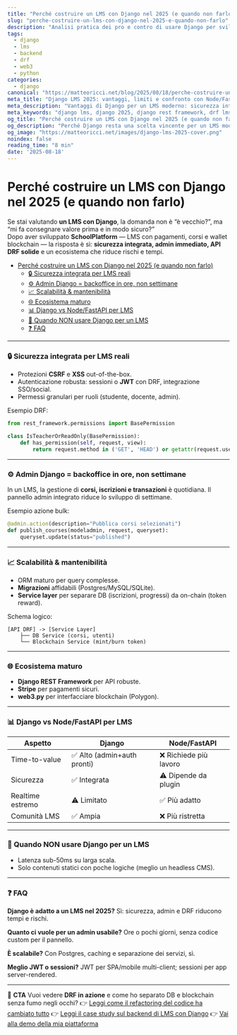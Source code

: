 ```yaml
---
title: "Perché costruire un LMS con Django nel 2025 (e quando non farlo)"
slug: "perche-costruire-un-lms-con-django-nel-2025-e-quando-non-farlo"
description: "Analisi pratica dei pro e contro di usare Django per sviluppare un LMS nel 2025, con esempi DRF, integrazione blockchain e confronto con Node/FastAPI."
tags:
  - django
  - lms
  - backend
  - drf
  - web3
  - python
categories:
  - django
canonical: "https://matteoricci.net/blog/2025/08/18/perche-costruire-un-lms-con-django-nel-2025-e-quando-non-farlo.html"
meta_title: "Django LMS 2025: vantaggi, limiti e confronto con Node/FastAPI"
meta_description: "Vantaggi di Django per un LMS moderno: sicurezza integrata, admin veloce, DRF solido, integrazione blockchain e confronto con Node/FastAPI."
meta_keywords: "django lms, django 2025, django rest framework, drf lms, node vs django"
og_title: "Perché costruire un LMS con Django nel 2025 (e quando non farlo)"
og_description: "Perché Django resta una scelta vincente per un LMS moderno: sicurezza, admin, DRF e integrazione blockchain."
og_image: "https://matteoricci.net/images/django-lms-2025-cover.png"
noindex: false
reading_time: "8 min"
date: '2025-08-18'
---
```


# Perché costruire un LMS con Django nel 2025 (e quando non farlo)

Se stai valutando **un LMS con Django**, la domanda non è “è vecchio?”, ma “mi fa consegnare valore prima e in modo sicuro?”  
Dopo aver sviluppato **SchoolPlatform** — LMS con pagamenti, corsi e wallet blockchain — la risposta è sì: **sicurezza integrata, admin immediato, API DRF solide** e un ecosistema che riduce rischi e tempi.

- [Perché costruire un LMS con Django nel 2025 (e quando non farlo)](#perché-costruire-un-lms-con-django-nel-2025-e-quando-non-farlo)
    - [🔒 Sicurezza integrata per LMS reali](#-sicurezza-integrata-per-lms-reali)
    - [⚙️ Admin Django = backoffice in ore, non settimane](#️-admin-django--backoffice-in-ore-non-settimane)
    - [📈 Scalabilità \& mantenibilità](#-scalabilità--mantenibilità)
    - [🌐 Ecosistema maturo](#-ecosistema-maturo)
    - [📊 Django vs Node/FastAPI per LMS](#-django-vs-nodefastapi-per-lms)
    - [🚫 Quando NON usare Django per un LMS](#-quando-non-usare-django-per-un-lms)
    - [❓ FAQ](#-faq)


---

### 🔒 Sicurezza integrata per LMS reali

* Protezioni **CSRF** e **XSS** out-of-the-box.
* Autenticazione robusta: sessioni o **JWT** con DRF, integrazione SSO/social.
* Permessi granulari per ruoli (studente, docente, admin).

Esempio DRF:

```python
from rest_framework.permissions import BasePermission

class IsTeacherOrReadOnly(BasePermission):
    def has_permission(self, request, view):
        return request.method in ('GET', 'HEAD') or getattr(request.user, "is_teacher", False)
````

---

### ⚙️ Admin Django = backoffice in ore, non settimane

In un LMS, la gestione di **corsi, iscrizioni e transazioni** è quotidiana.
Il pannello admin integrato riduce lo sviluppo di settimane.

Esempio azione bulk:

```python
@admin.action(description="Pubblica corsi selezionati")
def publish_courses(modeladmin, request, queryset):
    queryset.update(status="published")
```

---

### 📈 Scalabilità & mantenibilità

* ORM maturo per query complesse.
* **Migrazioni** affidabili (Postgres/MySQL/SQLite).
* **Service layer** per separare DB (iscrizioni, progressi) da on-chain (token reward).

Schema logico:

```
[API DRF] -> [Service Layer]
    ├── DB Service (corsi, utenti)
    └── Blockchain Service (mint/burn token)
```

---

### 🌐 Ecosistema maturo

* **Django REST Framework** per API robuste.
* **Stripe** per pagamenti sicuri.
* **web3.py** per interfacciare blockchain (Polygon).

---

### 📊 Django vs Node/FastAPI per LMS

| Aspetto          | Django                     | Node/FastAPI          |
| ---------------- | -------------------------- | --------------------- |
| Time-to-value    | ✅ Alto (admin+auth pronti) | ❌ Richiede più lavoro |
| Sicurezza        | ✅ Integrata                | ⚠️ Dipende da plugin  |
| Realtime estremo | ⚠️ Limitato                | ✅ Più adatto          |
| Comunità LMS     | ✅ Ampia                    | ❌ Più ristretta       |

---

### 🚫 Quando NON usare Django per un LMS

* Latenza sub-50ms su larga scala.
* Solo contenuti statici con poche logiche (meglio un headless CMS).

---

### ❓ FAQ

**Django è adatto a un LMS nel 2025?**
Sì: sicurezza, admin e DRF riducono tempi e rischi.

**Quanto ci vuole per un admin usabile?**
Ore o pochi giorni, senza codice custom per il pannello.

**È scalabile?**
Con Postgres, caching e separazione dei servizi, sì.

**Meglio JWT o sessioni?**
JWT per SPA/mobile multi-client; sessioni per app server-rendered.

---

📌 **CTA**
Vuoi vedere **DRF in azione** e come ho separato DB e blockchain senza fumo negli occhi?
👉 [Leggi come il refactoring del codice ha cambiato tutto](https://matteoricci.net/blog/2025/08/18/refactoring-django-investimento.html)
👉 [Leggi il case study sul backend di LMS con Django]("https://matteoricci.net/blog/2025/08/18/case-study-django-blockchain-backend-schoolplatform-drf-jwt-web3py.html")
👉 [Vai alla demo della mia piattaforma](https://schoolplatform-frontend.onrender.com/)
```
